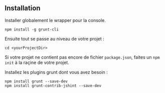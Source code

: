 ##  Installation

Installer globalement le wrapper pour la console.

````
npm install -g grunt-cli
````

Ensuite tout se passe au niveau de votre projet :

````
cd <yourProjectDir>

````
Si votre projet ne contient pas encore de fichier ``package.json``, faites un ``npm init`` à la raçine de votre projet.

Installez les plugins grunt dont vous avez besoin :

```
npm install grunt --save-dev
npm install grunt-contrib-jshint --save-dev
```
